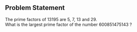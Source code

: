 ## Problem Statement ##
The prime factors of 13195 are 5, 7, 13 and 29.<br>
What is the largest prime factor of the number 600851475143 ?